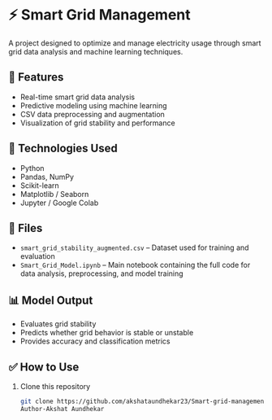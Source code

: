 # ⚡ Smart Grid Management

A project designed to optimize and manage electricity usage through smart grid data analysis and machine learning techniques.

## 🚀 Features

- Real-time smart grid data analysis
- Predictive modeling using machine learning
- CSV data preprocessing and augmentation
- Visualization of grid stability and performance

## 🧠 Technologies Used

- Python
- Pandas, NumPy
- Scikit-learn
- Matplotlib / Seaborn
- Jupyter / Google Colab

## 📁 Files

- `smart_grid_stability_augmented.csv` – Dataset used for training and evaluation
- `Smart_Grid_Model.ipynb` – Main notebook containing the full code for data analysis, preprocessing, and model training

## 📊 Model Output

- Evaluates grid stability
- Predicts whether grid behavior is stable or unstable
- Provides accuracy and classification metrics

## ✅ How to Use

1. Clone this repository  
   ```bash
   git clone https://github.com/akshataundhekar23/Smart-grid-management.git
   Author-Akshat Aundhekar
   
